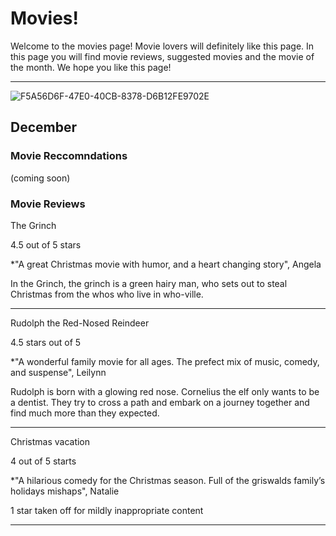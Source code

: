 # Movies!

Welcome to the movies page! Movie lovers will definitely like this page. In this page you will find movie reviews, suggested movies and the movie of the month. We hope you like this page!
* * * 

![F5A56D6F-47E0-40CB-8378-D6B12FE9702E](https://user-images.githubusercontent.com/48270916/87370489-885aac80-c52f-11ea-94a9-535d0ad8137a.jpeg)

## December

### Movie Reccomndations

(coming soon)

### Movie Reviews

The Grinch

4.5 out of 5 stars

*"A great Christmas movie with humor, and a heart changing story", Angela

In the Grinch, the grinch is a green hairy man, who sets out to steal Christmas from the whos who live in who-ville.

* * *

Rudolph the Red-Nosed Reindeer

4.5 stars out of 5

*"A wonderful family movie for all ages. The prefect mix of music, comedy, and suspense", Leilynn

Rudolph is born with a glowing red nose. Cornelius the elf only wants to be a dentist. They try to cross a path and embark on a journey together and find much more than they expected.

* * *

Christmas vacation

4 out of 5 starts

*"A hilarious comedy for the Christmas season. Full of the griswalds family’s holidays mishaps", Natalie

1 star taken off for mildly inappropriate content

* * *
